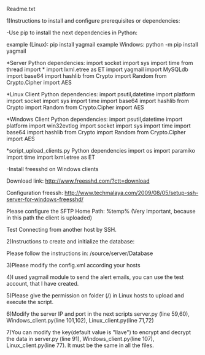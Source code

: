 Readme.txt

1)Instructions to install and configure prerequisites or dependencies:

-Use pip to install the next dependencies in Python:

example (Linux): pip install yagmail
example Windows: python -m pip install yagmail 

*Server Python dependencies:
import socket
import sys
import time
from thread import *
import lxml.etree as ET
import yagmail
import MySQLdb
import base64
import hashlib
from Crypto import Random
from Crypto.Cipher import AES


*Linux Client Python dependencies:
import psutil,datetime
import platform
import socket
import sys
import time
import base64
import hashlib
from Crypto import Random
from Crypto.Cipher import AES

*Windows Client Python dependencies:
import psutil,datetime
import platform
import win32evtlog
import socket
import sys
import time
import base64
import hashlib
from Crypto import Random
from Crypto.Cipher import AES


*script_upload_clients.py Python dependencies
import os
import paramiko
import time
import lxml.etree as ET


-Install freesshd on Windows clients 

Download link:
http://www.freesshd.com/?ctt=download

Configuration freessh:
http://www.techmalaya.com/2009/08/05/setup-ssh-server-for-windows-freesshd/

Please configure the SFTP Home Path: %temp%   (Very Important, because in this path the client is uploaded)

Test Connecting from another host by SSH.


2)Instructions to create and initialize the database:

Please follow the instructions in:
/source/server/Database
 

3)Please modify the config.xml according your hosts

4)I used yagmail module to send the alert emails, you can use the test account, that I have created.

5)Please give the permission on folder (/) in Linux hosts to upload and execute the script.   

6)Modify the server IP and port in the next scripts server.py (line 59,60), Windows_client.py(line 101,102), Linux_client.py(line 71,72)

7)You can modify the key(default value is "llave") to encrypt and decrypt the data in server.py (line 91), Windows_client.py(line 107), Linux_client.py(line 77). It must be the same in all the files.
